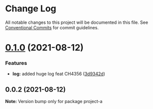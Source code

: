 # Change Log

All notable changes to this project will be documented in this file.
See [Conventional Commits](https://conventionalcommits.org) for commit guidelines.

# [0.1.0](https://github.com/oqx/lerna-example/compare/project-a@0.0.2...project-a@0.1.0) (2021-08-12)


### Features

* **log:** added huge log feat CH4356 ([3d9342d](https://github.com/oqx/lerna-example/commit/3d9342df9fee4eec2950635c2e2aaf31db273838))





## 0.0.2 (2021-08-12)

**Note:** Version bump only for package project-a

